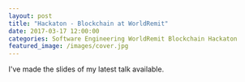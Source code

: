```yaml
---
layout: post
title: "Hackaton - Blockchain at WorldRemit"
date: 2017-03-17 12:00:00
categories: Software Engineering WorldRemit Blockchain Hackaton
featured_image: /images/cover.jpg
---
```


I've made the slides of my latest talk available.

